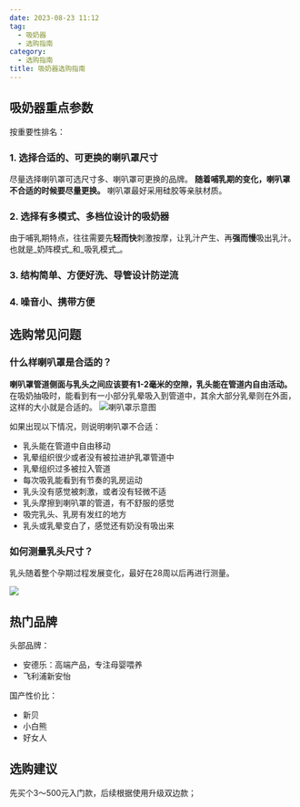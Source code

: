 ```yaml
---
date: 2023-08-23 11:12
tag:
  - 吸奶器
  - 选购指南
category:
  - 选购指南
title: 吸奶器选购指南
---
```


## 吸奶器重点参数

按重要性排名：

### 1. **选择合适的、可更换的喇叭罩尺寸**

尽量选择喇叭罩可选尺寸多、喇叭罩可更换的品牌。
**随着哺乳期的变化，喇叭罩不合适的时候要尽量更换。**
喇叭罩最好采用硅胶等亲肤材质。

### 2. 选择有多模式、多档位设计的吸奶器

由于哺乳期特点，往往需要先**轻而快**刺激按摩，让乳汁产生、再**强而慢**吸出乳汁。也就是_奶阵模式_和_吸乳模式_。

### 3. 结构简单、方便好洗、导管设计防逆流

### 4. 噪音小、携带方便

## 选购常见问题

### 什么样喇叭罩是合适的？

**喇叭罩管道侧面与乳头之间应该要有1-2毫米的空隙，乳头能在管道内自由活动。**
在吸奶抽吸时，能看到有一小部分乳晕吸入到管道中，其余大部分乳晕则在外面，这样的大小就是合适的。
![喇叭罩示意图](https://pic2.zhimg.com/80/v2-b797531f4f97a2e51c7656fb41a28fdd_1440w.webp)

如果出现以下情况，则说明喇叭罩不合适：

- 乳头能在管道中自由移动
- 乳晕组织很少或者没有被拉进护乳罩管道中
- 乳晕组织过多被拉入管道
- 每次吸乳能看到有节奏的乳房运动
- 乳头没有感觉被刺激，或者没有轻微不适
- 乳头摩擦到喇叭罩的管道，有不舒服的感觉
- 吸完乳头、乳房有发红的地方
- 乳头或乳晕变白了，感觉还有奶没有吸出来

### 如何测量乳头尺寸？

乳头随着整个孕期过程发展变化，最好在28周以后再进行测量。

![](https://pic4.zhimg.com/80/v2-f9ec24be0ad3a37b59858f9909777d33_1440w.webp)

## 热门品牌

头部品牌：

- 安德乐：高端产品，专注母婴喂养
- 飞利浦新安怡

国产性价比：

- 新贝
- 小白熊
- 好女人

## 选购建议

先买个3～500元入门款，后续根据使用升级双边款；
